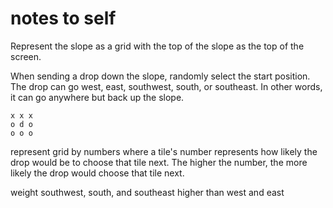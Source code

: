 # notes to self

Represent the slope as a grid with the top of the slope as the top of the
screen.

When sending a drop down the slope, randomly select the start position. The
drop can go west, east, southwest, south, or southeast. In other words, it can
go anywhere but back up the slope.

    x x x
    o d o
    o o o

represent grid by numbers where a tile's number represents how
likely the drop would be to choose that tile next. The higher the number, the
more likely the drop would choose that tile next.

weight southwest, south, and southeast higher than west and east
